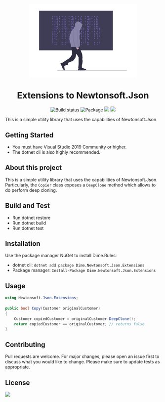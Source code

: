 <p align="center"><img src="assets/logo.png" width="350" alt="Logo"></p>

<h1 align="center"> Extensions to Newtonsoft.Json </h1>

<div align="center">

![Build status](https://dev.azure.com/dimesoftware/Utilities/_apis/build/status/dimenics.dime-newtonsoft-json-extensions?branchName=master) ![Package](https://feeds.dev.azure.com/dimesoftware/_apis/public/Packaging/Feeds/a7b896fd-9cd8-4291-afe1-f223483d87f0/Packages/dfedbfcf-d4c8-46b7-b091-db5ef6245565/Badge)
<img src="https://img.shields.io/badge/License-MIT-brightgreen.svg?style=flat-square" />
<img src="https://img.shields.io/badge/PRs-welcome-brightgreen.svg?style=flat-square" />
</div>

This is a simple utility library that uses the capabilities of Newtonsoft.Json.

## Getting Started

- You must have Visual Studio 2019 Community or higher.
- The dotnet cli is also highly recommended.

## About this project

This is a simple utility library that uses the capabilities of Newtonsoft.Json. Particularly, the `Copier` class exposes a `DeepClone` method which allows to do perform deep cloning.

## Build and Test

- Run dotnet restore
- Run dotnet build
- Run dotnet test

## Installation

Use the package manager NuGet to install Dime.Rules:

- dotnet cli: `dotnet add package Dime.Newtonsoft.Json.Extensions`
- Package manager: `Install-Package Dime.Newtonsoft.Json.Extensions`

## Usage

```csharp
using Newtonsoft.Json.Extensions;

public bool Copy(Customer originalCustomer)
{
    Customer copiedCustomer = originalCustomer.DeepClone();
    return copiedCustomer == originalCustomer; // returns false
}
```

## Contributing

Pull requests are welcome. For major changes, please open an issue first to discuss what you would like to change.
Please make sure to update tests as appropriate.

## License

<img src="https://img.shields.io/badge/License-MIT-brightgreen.svg?style=flat-square" />